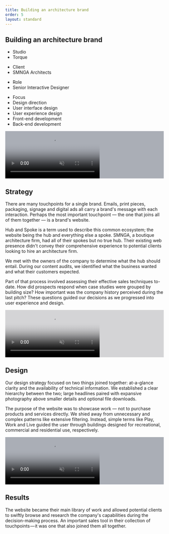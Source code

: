 ```yaml
---
title: Building an architecture brand
order: 5
layout: standard
---
```

<section>
  <div class="title">
    <div>
    <h1>Building an architecture brand</h1>
    </div>
    <div>
      <div class="detail-section">
        <div>
          <ul class="detail">
            <li class="detail">Studio</li>
            <li class="detail-muted">Torque</li>
          </ul>
          <ul class="detail">
            <li class="detail">Client</li>
            <li class="detail-muted">SMNGA Architects</li>
          </ul>
          <ul class="detail">
            <li class="detail">Role</li>
            <li class="detail-muted">Senior Interactive Designer</li>
          </ul>
        </div>
        <div>
        <ul class="detail">
          <li class="detail">Focus</li>
          <li class="detail-muted">Design direction</li>
          <li class="detail-muted">User interface design</li>
          <li class="detail-muted">User experience design</li>
          <li class="detail-muted">Front-end development</li>
          <li class="detail-muted">Back-end development</li>
        </ul>
        </div>
      </div>
    </div>
  </div>
</section>

<section>
  <div class="video-desktop video-background" style="background-color:#aaaeb6;">
    <video autoplay loop muted playsinline controls poster="https://res.cloudinary.com/benludwig/image/upload/f_auto,q_auto:best/v1578688255/SMNGA1D_Frame_ndy771.png">
      <source src="https://res.cloudinary.com/benludwig/video/upload/vc_auto/v1578688359/SMNGA1D_ew87l0.mp4">
      <source src="https://res.cloudinary.com/benludwig/video/upload/vc_auto/v1578688359/SMNGA1D_ew87l0.webm" type="video/webm">
      Your browser does not support the video tag.
    </video>
  </div>
</section>

<section>
  <div class="split-column">
    <div>
      <h2>Strategy</h2>
    </div>
    <div>
    <p>There are many touchpoints for a single brand. Emails, print pieces, packaging, signage and digital ads all carry a brand's message with each interaction. Perhaps the most important touchpoint &#8212; the one that joins all of them together &#8212; is a brand's website.</p>
    <p>Hub and Spoke is a term used to describe this common ecosystem; the website being the hub and everything else a spoke. SMNGA, a boutique architecture firm, had all of their spokes but no true hub. Their existing web presence didn't convey their comprehensive experience to potential clients looking to hire an architecture firm.</p>
    <p>We met with the owners of the company to determine what the hub should entail. During our content audits, we identified what the business wanted and what their customers expected.</p>
    <p>Part of that process involved assessing their effective sales techniques to-date. How did prospects respond when case studies were grouped by building size? How important was the company history perceived during the last pitch? These questions guided our decisions as we progressed into user experience and design.</p>
    </div>
  </div>
</section>

<section>
  <div class="video-mobile video-background" style="background-color:#d4d4d6;">
    <video autoplay loop muted playsinline controls poster="https://res.cloudinary.com/benludwig/image/upload/f_auto,q_auto:best/v1577999883/SMNGA2B_Frame_djjbyy.png">
      <source src="https://res.cloudinary.com/benludwig/video/upload/vc_auto/v1577999906/SMNGA2B_mxadia.mp4">
      <source src="https://res.cloudinary.com/benludwig/video/upload/vc_auto/v1577999906/SMNGA2B_mxadia.webm" type="video/webm">
      Your browser does not support the video tag.
    </video>
  </div>
</section>

<section>
  <div class="split-column">
    <div>
      <h2>Design</h2>
    </div>
    <div>
    <p>Our design strategy focused on two things joined together: at-a-glance clarity and the availability of technical information. We established a clear hierarchy between the two; large headlines paired with expansive photography above smaller details and optional file downloads.</p>
    <p>The purpose of the website was to showcase work &#8212; not to purchase products and services directly. We shied away from unnecessary and complex patterns like extensive filtering. Instead, simple terms like Play, Work and Live guided the user through buildings designed for recreational, commercial and residential use, respectively.</p>
    </div>
  </div>
</section>

<section>
  <div class="video-desktop video-background" style="background-color:#aaaeb6;">
    <video autoplay loop muted playsinline controls poster="https://res.cloudinary.com/benludwig/image/upload/f_auto,q_auto:best/v1578689899/SMNGA1E_Frame_prdmky.png">
      <source src="https://res.cloudinary.com/benludwig/video/upload/vc_auto/v1578689919/SMNGA1E_ruerga.mp4">
      <source src="https://res.cloudinary.com/benludwig/video/upload/vc_auto/v1578689919/SMNGA1E_ruerga.webm" type="video/webm">
      Your browser does not support the video tag.
    </video>
  </div>
</section>

<section>
  <div class="split-column">
    <div>
      <h2>Results</h2>
    </div>
    <div>
      <p>The website became their main library of work and allowed potential clients to swiftly browse and research the company's capabilities during the decision-making process. An important sales tool in their collection of touchpoints &#8212; it was one that also joined them all together.</p>
    </div>
  </div>
</section>

